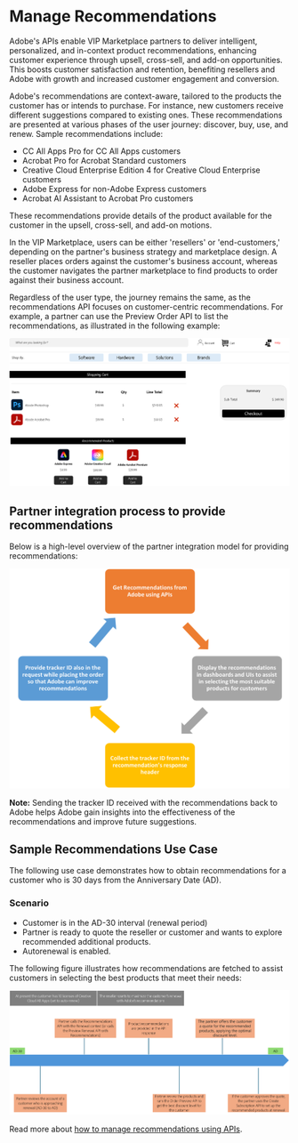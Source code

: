 # Manage Recommendations

Adobe's APIs enable VIP Marketplace partners to deliver intelligent, personalized, and in-context product recommendations, enhancing customer experience through upsell, cross-sell, and add-on opportunities. This boosts customer satisfaction and retention, benefiting resellers and Adobe with growth and increased customer engagement and conversion.

Adobe's recommendations are context-aware, tailored to the products the customer has or intends to purchase. For instance, new customers receive different suggestions compared to existing ones. These recommendations are presented at various phases of the user journey: discover, buy, use, and renew. Sample recommendations include:

- CC All Apps Pro for CC All Apps customers
- Acrobat Pro for Acrobat Standard customers
- Creative Cloud Enterprise Edition 4 for Creative Cloud Enterprise customers
- Adobe Express for non-Adobe Express customers
- Acrobat AI Assistant to Acrobat Pro customers

These recommendations provide details of the product available for the customer in the upsell, cross-sell, and add-on motions.

In the VIP Marketplace, users can be either 'resellers' or 'end-customers,' depending on the partner's business strategy and marketplace design. A reseller places orders against the customer's business account, whereas the customer navigates the partner marketplace to find products to order against their business account.

Regardless of the user type, the journey remains the same, as the recommendations API focuses on customer-centric recommendations. For example, a partner can use the Preview Order API to list the recommendations, as illustrated in the following example:

![Sample Recommendations displayed in UI](../image/recomendation_UI.png)

## Partner integration process to provide recommendations

Below is a high-level overview of the partner integration model for providing recommendations:

![Partner integration process](../image/reco.png)

**Note:** Sending the tracker ID received with the recommendations back to Adobe helps Adobe gain insights into the effectiveness of the recommendations and improve future suggestions.

## Sample Recommendations Use Case

The following use case demonstrates how to obtain recommendations for a customer who is 30 days from the Anniversary Date (AD).

### Scenario

- Customer is in the AD-30 interval (renewal period)
- Partner is ready to quote the reseller or customer and wants to explore recommended additional products.
- Autorenewal is enabled.

The following figure illustrates how recommendations are fetched to assist customers in selecting the best products that meet their needs:

![Recommendations Use Case sample](../image/reco_usecase.png)

Read more about [how to manage recommendations using APIs](./apis.md).
